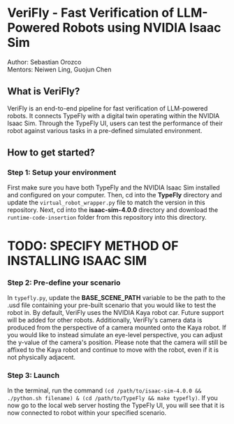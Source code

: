# VeriFly - Fast Verification of LLM-Powered Robots using NVIDIA Isaac Sim

Author: Sebastian Orozco\
Mentors: Neiwen Ling, Guojun Chen

## What is VeriFly?
VeriFly is an end-to-end pipeline for fast verification of LLM-powered robots. It connects TypeFly with a digital twin operating within the NVIDIA Isaac Sim. Through the TypeFly UI, users can test the performance of their robot against various tasks in a pre-defined simulated environment.

## How to get started?
### Step 1: Setup your environment
First make sure you have both TypeFly and the NVIDIA Isaac Sim installed and configured on your computer. 
Then, cd into the **TypeFly** directory and update the `virtual_robot_wrapper.py` file to match the version in this repository. 
Next, cd into the **isaac-sim-4.0.0** directory and download the `runtime-code-insertion` folder from this repository into this directory. 

# TODO: SPECIFY METHOD OF INSTALLING ISAAC SIM

### Step 2: Pre-define your scenario
In `typefly.py`, update the **BASE_SCENE_PATH** variable to be the path to the .usd file containing your pre-built scenario that you would like to test the robot in. 
By default, VeriFly uses the NVIDIA Kaya robot car. Future support will be added for other robots. Additionally, VeriFly's camera data is produced from the perspective of a camera mounted onto the Kaya robot. If you would like to instead simulate an eye-level perspective, you can adjust the y-value of the camera's position. Please note that the camera will still be affixed to the Kaya robot and continue to move with the robot, even if it is not physically adjacent. 

### Step 3: Launch
In the terminal, run the command `(cd /path/to/isaac-sim-4.0.0 && ./python.sh filename) & (cd /path/to/TypeFly && make typefly)`. If you now go to the local web server hosting the TypeFly UI, you will see that it is now connected to robot within your specified scenario.
